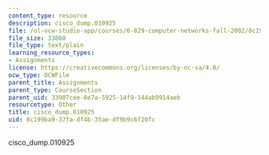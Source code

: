 ```yaml
---
content_type: resource
description: cisco_dump.010925
file: /ol-ocw-studio-app/courses/6-829-computer-networks-fall-2002/8c199ba937fadf4b35aedf9b9c6f20fc_cisco_dump.010925
file_size: 33860
file_type: text/plain
learning_resource_types:
- Assignments
license: https://creativecommons.org/licenses/by-nc-sa/4.0/
ocw_type: OCWFile
parent_title: Assignments
parent_type: CourseSection
parent_uid: 33907cee-8e7a-5925-14f9-144ab9914aeb
resourcetype: Other
title: cisco_dump.010925
uid: 8c199ba9-37fa-df4b-35ae-df9b9c6f20fc
---
```

cisco_dump.010925